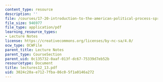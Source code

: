 ```yaml
---
content_type: resource
description: ''
file: /courses/17-20-introduction-to-the-american-political-process-spring-2004/3024c20ae7127fba86c05f1a0146a272_lectures12_13.pdf
file_size: 946977
file_type: application/pdf
learning_resource_types:
- Lecture Notes
license: https://creativecommons.org/licenses/by-nc-sa/4.0/
ocw_type: OCWFile
parent_title: Lecture Notes
parent_type: CourseSection
parent_uid: 0c135732-0aaf-013f-dc67-75339d7eb52b
resourcetype: Document
title: lectures12_13.pdf
uid: 3024c20a-e712-7fba-86c0-5f1a0146a272
---
```

